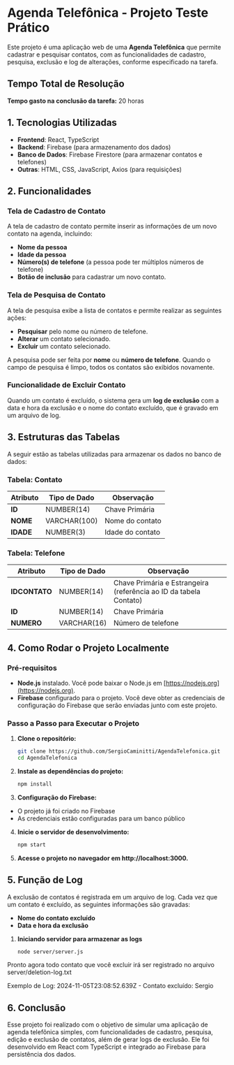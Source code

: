 # Agenda Telefônica - Projeto Teste Prático

Este projeto é uma aplicação web de uma **Agenda Telefônica** que permite cadastrar e pesquisar contatos, com as funcionalidades de cadastro, pesquisa, exclusão e log de alterações, conforme especificado na tarefa.

## Tempo Total de Resolução
**Tempo gasto na conclusão da tarefa:** 20 horas

## 1. Tecnologias Utilizadas

- **Frontend**: React, TypeScript
- **Backend**: Firebase (para armazenamento dos dados)
- **Banco de Dados**: Firebase Firestore (para armazenar contatos e telefones)
- **Outras**: HTML, CSS, JavaScript, Axios (para requisições)

## 2. Funcionalidades

### Tela de Cadastro de Contato

A tela de cadastro de contato permite inserir as informações de um novo contato na agenda, incluindo:

- **Nome da pessoa**
- **Idade da pessoa**
- **Número(s) de telefone** (a pessoa pode ter múltiplos números de telefone)
- **Botão de inclusão** para cadastrar um novo contato.

### Tela de Pesquisa de Contato

A tela de pesquisa exibe a lista de contatos e permite realizar as seguintes ações:

- **Pesquisar** pelo nome ou número de telefone.
- **Alterar** um contato selecionado.
- **Excluir** um contato selecionado.

A pesquisa pode ser feita por **nome** ou **número de telefone**. Quando o campo de pesquisa é limpo, todos os contatos são exibidos novamente.

### Funcionalidade de Excluir Contato

Quando um contato é excluído, o sistema gera um **log de exclusão** com a data e hora da exclusão e o nome do contato excluído, que é gravado em um arquivo de log.

## 3. Estruturas das Tabelas

A seguir estão as tabelas utilizadas para armazenar os dados no banco de dados:

### Tabela: Contato

| Atributo | Tipo de Dado | Observação |
| --- | --- | --- |
| **ID** | NUMBER(14) | Chave Primária |
| **NOME** | VARCHAR(100) | Nome do contato |
| **IDADE** | NUMBER(3) | Idade do contato |

### Tabela: Telefone

| Atributo | Tipo de Dado | Observação |
| --- | --- | --- |
| **IDCONTATO** | NUMBER(14) | Chave Primária e Estrangeira (referência ao ID da tabela Contato) |
| **ID** | NUMBER(14) | Chave Primária |
| **NUMERO** | VARCHAR(16) | Número de telefone |

## 4. Como Rodar o Projeto Localmente

### Pré-requisitos

- **Node.js** instalado. Você pode baixar o Node.js em [https://nodejs.org](https://nodejs.org).
- **Firebase** configurado para o projeto. Você deve obter as credenciais de configuração do Firebase que serão enviadas junto com este projeto.

### Passo a Passo para Executar o Projeto

1. **Clone o repositório:**

   ```bash
   git clone https://github.com/SergioCaminitti/AgendaTelefonica.git
   cd AgendaTelefonica
   ```
   
2. **Instale as dependências do projeto:**
   
   ```bash
   npm install
   ```
   
3. **Configuração do Firebase:**

- O projeto já foi criado no Firebase
- As credenciais estão configuradas para um banco público

4. **Inicie o servidor de desenvolvimento:**
   
   ```bash
   npm start
   ```
   
6. **Acesse o projeto no navegador em http://localhost:3000.**

## 5. Função de Log
A exclusão de contatos é registrada em um arquivo de log. Cada vez que um contato é excluído, as seguintes informações são gravadas:

- **Nome do contato excluído**
- **Data e hora da exclusão**

1. **Iniciando servidor para armazenar as logs**

   ```bash
   node server/server.js
   ```
Pronto agora todo contato que você excluir irá ser registrado no arquivo server/deletion-log.txt

Exemplo de Log:
2024-11-05T23:08:52.639Z - Contato excluído: Sergio
  
## 6. Conclusão

Esse projeto foi realizado com o objetivo de simular uma aplicação de agenda telefônica simples, com funcionalidades de cadastro, pesquisa, edição e exclusão de contatos, além de gerar logs de exclusão. Ele foi desenvolvido em React com TypeScript e integrado ao Firebase para persistência dos dados.   
